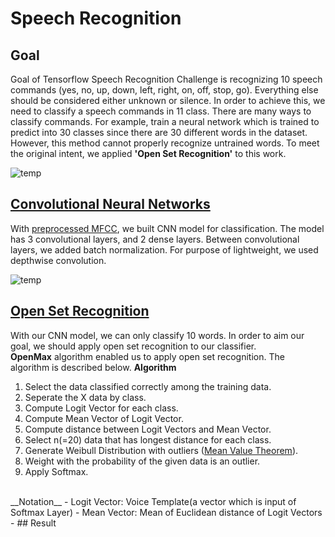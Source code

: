 # Speech Recognition

## Goal
Goal of Tensorflow Speech Recognition Challenge is recognizing 10 speech commands (yes, no, up, down, left, right, on, off, stop, go). Everything else should be considered either unknown or silence. In order to achieve this, we need to classify a speech commands in 11 class. There are many ways to classify commands. For example, train a neural network which is trained to predict into 30 classes since there are 30 different words in the dataset. However, this method cannot properly recognize untrained words. To meet the original intent, we applied __'Open Set Recognition'__ to this work.

![temp](https://user-images.githubusercontent.com/68213812/122737143-b6a64780-d2bb-11eb-8f7b-3588acfb77e1.png)

## [Convolutional Neural Networks](https://github.com/imeunu/Tensorflow_SpeechRecognition_Challenge/blob/main/Speech_Recognition/ASR_build_model.py)
With [preprocessed MFCC](https://github.com/imeunu/Tensorflow_SpeechRecognition_Challenge/blob/main/Speech_Recognition/ASR_preprocess.py), we built CNN model for classification. The model has 3 convolutional layers, and 2 dense layers. Between convolutional layers, we added batch normalization. For purpose of lightweight, we used depthwise convolution.

![temp](https://user-images.githubusercontent.com/68213812/122908116-c04caf80-d38e-11eb-8305-1a77844896ac.png)

## [Open Set Recognition](https://github.com/imeunu/Tensorflow_SpeechRecognition_Challenge/blob/main/Speech_Recognition/ASR_build_model.py)
With our CNN model, we can only classify 10 words. In order to aim our goal, we should apply open set recognition to our classifier.
<br>
__OpenMax__ algorithm enabled us to apply open set recognition. The algorithm is described below.
__Algorithm__
<br>
1. Select the data classified correctly among the training data.
2. Seperate the X data by class.
3. Compute Logit Vector for each class.
4. Compute Mean Vector of Logit Vector.
5. Compute distance between Logit Vectors and Mean Vector.
6. Select n(=20) data that has longest distance for each class.
7. Generate Weibull Distribution with outliers ([Mean Value Theorem](https://en.wikipedia.org/wiki/Fisher%E2%80%93Tippett%E2%80%93Gnedenko_theorem)).
8. Weight with the probability of the given data is an outlier.
9. Apply Softmax.
<br>
__Notation__
- Logit Vector: Voice Template(a vector which is input of Softmax Layer)
- Mean Vector: Mean of Euclidean distance of Logit Vectors
- 
## Result
